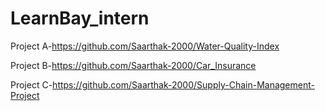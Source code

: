 # LearnBay_intern
Project A-https://github.com/Saarthak-2000/Water-Quality-Index

Project B-https://github.com/Saarthak-2000/Car_Insurance

Project C-https://github.com/Saarthak-2000/Supply-Chain-Management-Project
